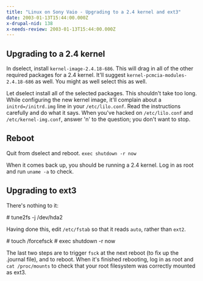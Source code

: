 ```yaml
---
title: "Linux on Sony Vaio - Upgrading to a 2.4 kernel and ext3"
date: 2003-01-13T15:44:00.000Z
x-drupal-nid: 138
x-needs-review: 2003-01-13T15:44:00.000Z
---
```

## Upgrading to a 2.4 kernel

In dselect, install `kernel-image-2.4.18-686`. This will drag in all of the other required packages for a 2.4 kernel. It'll suggest `kernel-pcmcia-modules-2.4.18-686` as well. You might as well select this as well.

Let dselect install all of the selected packages. This shouldn't take too long. While configuring the new kernel image, it'll complain about a `initrd=/initrd.img` line in your `/etc/lilo.conf`. Read the instructions carefully and do what it says. When you've hacked on `/etc/lilo.conf` and `/etc/kernel-img.conf`, answer 'n' to the question; you don't want to stop.

## Reboot

Quit from dselect and reboot. `exec shutdown -r now`

When it comes back up, you should be running a 2.4 kernel. Log in as root and run `uname -a` to check.

## Upgrading to ext3

There's nothing to it:

<div class="snippet">
    # tune2fs -j /dev/hda2

</div>

Having done this, edit `/etc/fstab` so that it reads `auto`, rather than `ext2`.

<div class="snippet">
    # touch /forcefsck
    # exec shutdown -r now

</div>

The last two steps are to trigger `fsck` at the next reboot (to fix up the .journal file), and to reboot.
When it's finished rebooting, log in as root and `cat /proc/mounts` to check that your root filesystem was correctly mounted as ext3.